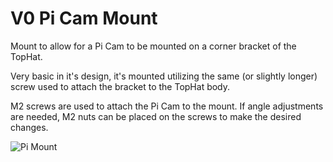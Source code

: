 # V0 Pi Cam Mount

Mount to allow for a Pi Cam to be mounted on a corner bracket of the TopHat.

Very basic in it's design, it's mounted utilizing the same (or slightly longer) screw used to attach the bracket to the TopHat body. 

M2 screws are used to attach the Pi Cam to the mount. If angle adjustments are needed, M2 nuts can be placed on the screws to make the desired changes.  

![Pi Mount](https://github.com/Maverick-3D/VoronUsers/blob/master/printer_mods/Maverick_/V0%20Pi%20Cam%20Mount/Images/Pi%20Camera%20Mount.JPG?raw=true)
